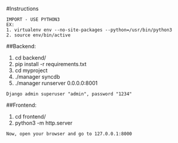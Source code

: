 #Instructions

```
IMPORT - USE PYTHON3
EX:
1. virtualenv env --no-site-packages --python=/usr/bin/python3
2. source env/bin/active
```

##Backend:
1. cd backend/
2. pip install -r requirements.txt
3. cd myproject
4. ./manager syncdb
5. ./manager runserver 0.0.0.0:8001

```
Django admin superuser "admin", password "1234"
```

##Frontend:
1. cd frontend/
2. python3 -m http.server
```
Now, open your browser and go to 127.0.0.1:8000
```
